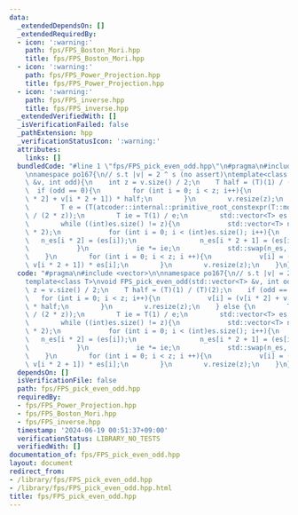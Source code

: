 ```yaml
---
data:
  _extendedDependsOn: []
  _extendedRequiredBy:
  - icon: ':warning:'
    path: fps/FPS_Boston_Mori.hpp
    title: fps/FPS_Boston_Mori.hpp
  - icon: ':warning:'
    path: fps/FPS_Power_Projection.hpp
    title: fps/FPS_Power_Projection.hpp
  - icon: ':warning:'
    path: fps/FPS_inverse.hpp
    title: fps/FPS_inverse.hpp
  _extendedVerifiedWith: []
  _isVerificationFailed: false
  _pathExtension: hpp
  _verificationStatusIcon: ':warning:'
  attributes:
    links: []
  bundledCode: "#line 1 \"fps/FPS_pick_even_odd.hpp\"\n#pragma\n#include <vector>\n\
    \nnamespace po167{\n// s.t |v| = 2 ^ s (no assert)\ntemplate<class T>\nvoid FPS_pick_even_odd(std::vector<T>\
    \ &v, int odd){\n    int z = v.size() / 2;\n    T half = (T)(1) / (T)(2);\n  \
    \  if (odd == 0){\n        for (int i = 0; i < z; i++){\n            v[i] = (v[i\
    \ * 2] + v[i * 2 + 1]) * half;\n        }\n        v.resize(z);\n    } else {\n\
    \        T e = (T(atcoder::internal::primitive_root_constexpr(T::mod()))).pow(T::mod()\
    \ / (2 * z));\n        T ie = T(1) / e;\n        std::vector<T> es = {half};\n\
    \        while ((int)es.size() != z){\n            std::vector<T> n_es((int)es.size()\
    \ * 2);\n            for (int i = 0; i < (int)es.size(); i++){\n             \
    \   n_es[i * 2] = (es[i]);\n                n_es[i * 2 + 1] = (es[i] * ie);\n\
    \            }\n            ie *= ie;\n            std::swap(n_es, es);\n    \
    \    }\n        for (int i = 0; i < z; i ++){\n            v[i] = (v[i * 2] -\
    \ v[i * 2 + 1]) * es[i];\n        }\n        v.resize(z);\n    }\n}\n}\n"
  code: "#pragma\n#include <vector>\n\nnamespace po167{\n// s.t |v| = 2 ^ s (no assert)\n\
    template<class T>\nvoid FPS_pick_even_odd(std::vector<T> &v, int odd){\n    int\
    \ z = v.size() / 2;\n    T half = (T)(1) / (T)(2);\n    if (odd == 0){\n     \
    \   for (int i = 0; i < z; i++){\n            v[i] = (v[i * 2] + v[i * 2 + 1])\
    \ * half;\n        }\n        v.resize(z);\n    } else {\n        T e = (T(atcoder::internal::primitive_root_constexpr(T::mod()))).pow(T::mod()\
    \ / (2 * z));\n        T ie = T(1) / e;\n        std::vector<T> es = {half};\n\
    \        while ((int)es.size() != z){\n            std::vector<T> n_es((int)es.size()\
    \ * 2);\n            for (int i = 0; i < (int)es.size(); i++){\n             \
    \   n_es[i * 2] = (es[i]);\n                n_es[i * 2 + 1] = (es[i] * ie);\n\
    \            }\n            ie *= ie;\n            std::swap(n_es, es);\n    \
    \    }\n        for (int i = 0; i < z; i ++){\n            v[i] = (v[i * 2] -\
    \ v[i * 2 + 1]) * es[i];\n        }\n        v.resize(z);\n    }\n}\n}"
  dependsOn: []
  isVerificationFile: false
  path: fps/FPS_pick_even_odd.hpp
  requiredBy:
  - fps/FPS_Power_Projection.hpp
  - fps/FPS_Boston_Mori.hpp
  - fps/FPS_inverse.hpp
  timestamp: '2024-06-19 00:51:37+09:00'
  verificationStatus: LIBRARY_NO_TESTS
  verifiedWith: []
documentation_of: fps/FPS_pick_even_odd.hpp
layout: document
redirect_from:
- /library/fps/FPS_pick_even_odd.hpp
- /library/fps/FPS_pick_even_odd.hpp.html
title: fps/FPS_pick_even_odd.hpp
---
```

